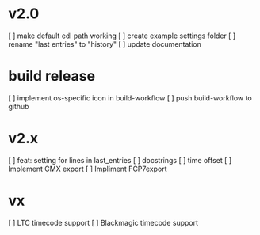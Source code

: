 # v2.0
[ ] make default edl path working
[ ] create example settings folder
[ ] rename "last entries" to "history"
[ ] update documentation

# build release
[ ] implement os-specific icon in build-workflow
[ ] push build-workflow to github

# v2.x
[ ] feat: setting for lines in last_entries
[ ] docstrings
[ ] time offset
[ ] Implement CMX export
[ ] Impliment FCP7export

# vx
[ ] LTC timecode support
[ ] Blackmagic timecode support